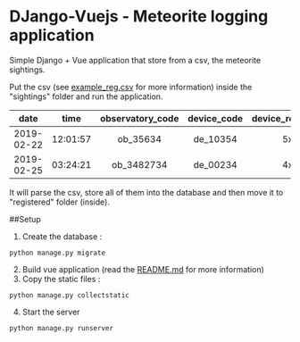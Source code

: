 # DJango-Vuejs - Meteorite logging application

Simple Django + Vue application that store from a csv, the meteorite sightings.

Put the csv (see [example_reg.csv](example_reg.csv) for more information) inside the "sightings" folder and run the application.

|date      |time      |observatory_code|device_code|device_resolution|device_matrix           |
|:--------:|:--------:|:--------------:|:---------:|:---------------:|:----------------------:|
|2019-02-22| 12:01:57 |    ob_35634    | de_10354  |       5x4       | 1000010000110011000000 |
|2019-02-25| 03:24:21 |   ob_3482734   | de_00234  |       4x6       |000000000100010001100110|

It will parse the csv, store all of them into the database and then move it to "registered" folder (inside).



##Setup
1. Create the database :
```shell
python manage.py migrate  
```
2. Build vue application (read the [README.md](frontend/README.md) for more information)
3. Copy the static files :
```shell
python manage.py collectstatic
```
4. Start the server
```shell
python manage.py runserver
```
